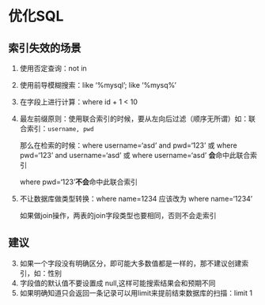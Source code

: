 # 优化SQL

## 索引失效的场景

1. 使用否定查询：not in
2. 使用前导模糊搜索：like ‘%mysql’; like ‘%mysq%’

3. 在字段上进行计算：where id + 1 < 10

4. 最左前缀原则：使用联合索引的时候，要从左向后过滤（顺序无所谓）如：联合索引：`username, pwd` 

   那么在检索的时候：where username=‘asd’ and pwd=‘123’ 或 where pwd=‘123’ and username=‘asd’ 或 where username=‘asd’ **会**命中此联合索引

   where pwd=‘123’**不会**命中此联合索引

5. 不让数据库做类型转换：where name=1234 应该改为 where name=‘1234’

   如果做join操作，两表的join字段类型也要相同，否则不会走索引

## 建议

3. 如果一个字段没有明确区分，即可能大多数值都是一样的，那不建议创建索引，如：性别
4. 字段值的默认值不要设置成 null,这样可能搜索结果会和预期不同
5. 如果明确知道只会返回一条记录可以用limit来提前结束数据库的扫描：limit 1